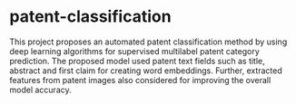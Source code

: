 # patent-classification
This project proposes an automated patent classification method by using deep learning algorithms for supervised multilabel patent category prediction. The proposed model used patent text fields such as title, abstract and first claim for creating word embeddings. Further, extracted features from patent images also considered for improving the overall model accuracy.

